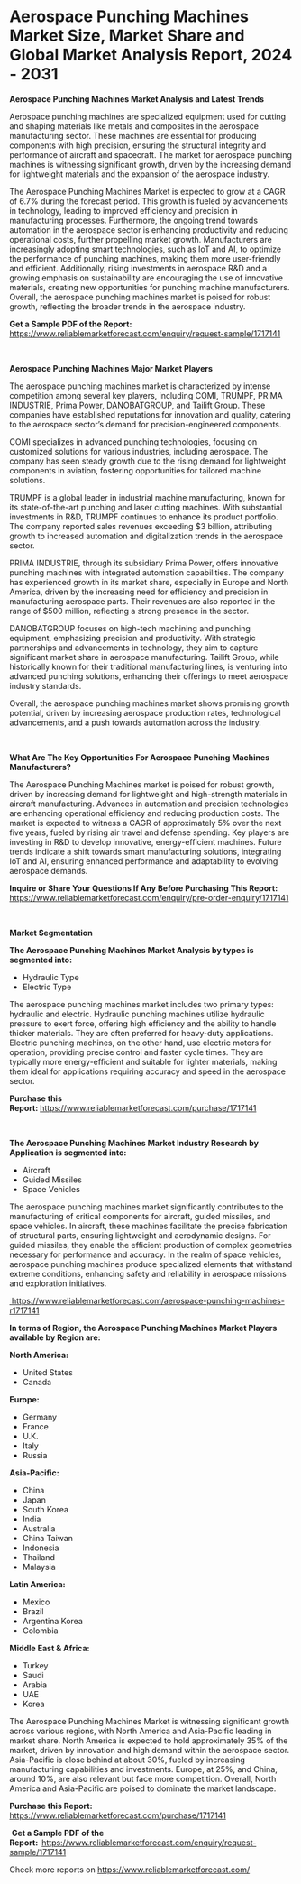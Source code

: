 <p><h1>Aerospace Punching Machines Market Size, Market Share and Global Market Analysis Report, 2024 - 2031</h1></p><p><strong>Aerospace Punching Machines Market Analysis and Latest Trends</strong></p>
<p><p>Aerospace punching machines are specialized equipment used for cutting and shaping materials like metals and composites in the aerospace manufacturing sector. These machines are essential for producing components with high precision, ensuring the structural integrity and performance of aircraft and spacecraft. The market for aerospace punching machines is witnessing significant growth, driven by the increasing demand for lightweight materials and the expansion of the aerospace industry.</p><p>The Aerospace Punching Machines Market is expected to grow at a CAGR of 6.7% during the forecast period. This growth is fueled by advancements in technology, leading to improved efficiency and precision in manufacturing processes. Furthermore, the ongoing trend towards automation in the aerospace sector is enhancing productivity and reducing operational costs, further propelling market growth. Manufacturers are increasingly adopting smart technologies, such as IoT and AI, to optimize the performance of punching machines, making them more user-friendly and efficient. Additionally, rising investments in aerospace R&D and a growing emphasis on sustainability are encouraging the use of innovative materials, creating new opportunities for punching machine manufacturers. Overall, the aerospace punching machines market is poised for robust growth, reflecting the broader trends in the aerospace industry.</p></p>
<p><strong>Get a Sample PDF of the Report:&nbsp;</strong> <a href="https://www.reliablemarketforecast.com/enquiry/request-sample/1717141?utm_campaign=1893&utm_medium=2&utm_source=Github&utm_content=ia&utm_term=28122024&utm_id=aerospace-punching-machines">https://www.reliablemarketforecast.com/enquiry/request-sample/1717141</a></p>
<p>&nbsp;</p>
<p><strong>Aerospace Punching Machines Major Market Players</strong></p>
<p><p>The aerospace punching machines market is characterized by intense competition among several key players, including COMI, TRUMPF, PRIMA INDUSTRIE, Prima Power, DANOBATGROUP, and Tailift Group. These companies have established reputations for innovation and quality, catering to the aerospace sector’s demand for precision-engineered components.</p><p>COMI specializes in advanced punching technologies, focusing on customized solutions for various industries, including aerospace. The company has seen steady growth due to the rising demand for lightweight components in aviation, fostering opportunities for tailored machine solutions.</p><p>TRUMPF is a global leader in industrial machine manufacturing, known for its state-of-the-art punching and laser cutting machines. With substantial investments in R&D, TRUMPF continues to enhance its product portfolio. The company reported sales revenues exceeding $3 billion, attributing growth to increased automation and digitalization trends in the aerospace sector.</p><p>PRIMA INDUSTRIE, through its subsidiary Prima Power, offers innovative punching machines with integrated automation capabilities. The company has experienced growth in its market share, especially in Europe and North America, driven by the increasing need for efficiency and precision in manufacturing aerospace parts. Their revenues are also reported in the range of $500 million, reflecting a strong presence in the sector.</p><p>DANOBATGROUP focuses on high-tech machining and punching equipment, emphasizing precision and productivity. With strategic partnerships and advancements in technology, they aim to capture significant market share in aerospace manufacturing. Tailift Group, while historically known for their traditional manufacturing lines, is venturing into advanced punching solutions, enhancing their offerings to meet aerospace industry standards.</p><p>Overall, the aerospace punching machines market shows promising growth potential, driven by increasing aerospace production rates, technological advancements, and a push towards automation across the industry.</p></p>
<p>&nbsp;</p>
<p><strong>What Are The Key Opportunities For Aerospace Punching Machines Manufacturers?</strong></p>
<p><p>The Aerospace Punching Machines market is poised for robust growth, driven by increasing demand for lightweight and high-strength materials in aircraft manufacturing. Advances in automation and precision technologies are enhancing operational efficiency and reducing production costs. The market is expected to witness a CAGR of approximately 5% over the next five years, fueled by rising air travel and defense spending. Key players are investing in R&D to develop innovative, energy-efficient machines. Future trends indicate a shift towards smart manufacturing solutions, integrating IoT and AI, ensuring enhanced performance and adaptability to evolving aerospace demands.</p></p>
<p><strong>Inquire or Share Your Questions If Any Before Purchasing This Report:</strong> <a href="https://www.reliablemarketforecast.com/enquiry/pre-order-enquiry/1717141?utm_campaign=1893&utm_medium=2&utm_source=Github&utm_content=ia&utm_term=28122024&utm_id=aerospace-punching-machines">https://www.reliablemarketforecast.com/enquiry/pre-order-enquiry/1717141</a></p>
<p>&nbsp;</p>
<p><strong>Market Segmentation</strong></p>
<p><strong>The Aerospace Punching Machines Market Analysis by types is segmented into:</strong></p>
<p><ul><li>Hydraulic Type</li><li>Electric Type</li></ul></p>
<p><p>The aerospace punching machines market includes two primary types: hydraulic and electric. Hydraulic punching machines utilize hydraulic pressure to exert force, offering high efficiency and the ability to handle thicker materials. They are often preferred for heavy-duty applications. Electric punching machines, on the other hand, use electric motors for operation, providing precise control and faster cycle times. They are typically more energy-efficient and suitable for lighter materials, making them ideal for applications requiring accuracy and speed in the aerospace sector.</p></p>
<p><strong>Purchase this Report:&nbsp;</strong><a href="https://www.reliablemarketforecast.com/purchase/1717141?utm_campaign=1893&utm_medium=2&utm_source=Github&utm_content=ia&utm_term=28122024&utm_id=aerospace-punching-machines">https://www.reliablemarketforecast.com/purchase/1717141</a></p>
<p>&nbsp;</p>
<p><strong>The Aerospace Punching Machines Market Industry Research by Application is segmented into:</strong></p>
<p><ul><li>Aircraft</li><li>Guided Missiles</li><li>Space Vehicles</li></ul></p>
<p><p>The aerospace punching machines market significantly contributes to the manufacturing of critical components for aircraft, guided missiles, and space vehicles. In aircraft, these machines facilitate the precise fabrication of structural parts, ensuring lightweight and aerodynamic designs. For guided missiles, they enable the efficient production of complex geometries necessary for performance and accuracy. In the realm of space vehicles, aerospace punching machines produce specialized elements that withstand extreme conditions, enhancing safety and reliability in aerospace missions and exploration initiatives.</p></p>
<p><a href="https://www.reliablemarketforecast.com/aerospace-punching-machines-r1717141?utm_campaign=1893&utm_medium=2&utm_source=Github&utm_content=ia&utm_term=28122024&utm_id=aerospace-punching-machines">&nbsp;https://www.reliablemarketforecast.com/aerospace-punching-machines-r1717141</a></p>
<p><strong>In terms of Region, the Aerospace Punching Machines Market Players available by Region are:</strong></p>
<p>
    <p> <strong> North America: </strong>
        <ul>
            <li>United States</li>
            <li>Canada</li>
        </ul>
        </p> 
    <p> <strong> Europe: </strong>
        <ul>
            <li>Germany</li>
            <li>France</li>
            <li>U.K.</li>
            <li>Italy</li>
            <li>Russia</li>
        </ul>
        </p> 
    <p> <strong> Asia-Pacific: </strong>
        <ul>
            <li>China</li>
            <li>Japan</li>
            <li>South Korea</li>
            <li>India</li>
            <li>Australia</li>
            <li>China Taiwan</li>
            <li>Indonesia</li>
            <li>Thailand</li>
            <li>Malaysia</li>
        </ul>
        </p> 
    <p> <strong> Latin America: </strong>
        <ul>
            <li>Mexico</li>
            <li>Brazil</li>
            <li>Argentina Korea</li>
            <li>Colombia</li>
        </ul>
        </p> 
    <p> <strong> Middle East & Africa: </strong>
        <ul>
            <li>Turkey</li>
            <li>Saudi</li>
            <li>Arabia</li>
            <li>UAE</li>
            <li>Korea</li>
        </ul>
    </p>
    </p>
<p><p>The Aerospace Punching Machines Market is witnessing significant growth across various regions, with North America and Asia-Pacific leading in market share. North America is expected to hold approximately 35% of the market, driven by innovation and high demand within the aerospace sector. Asia-Pacific is close behind at about 30%, fueled by increasing manufacturing capabilities and investments. Europe, at 25%, and China, around 10%, are also relevant but face more competition. Overall, North America and Asia-Pacific are poised to dominate the market landscape.</p></p>
<p><strong>Purchase this Report: </strong><a href="https://www.reliablemarketforecast.com/purchase/1717141?utm_campaign=1893&utm_medium=2&utm_source=Github&utm_content=ia&utm_term=28122024&utm_id=aerospace-punching-machines">https://www.reliablemarketforecast.com/purchase/1717141</a></p>
<p>&nbsp;<strong>Get a Sample PDF of the Report:&nbsp;&nbsp;</strong><a href="https://www.reliablemarketforecast.com/enquiry/request-sample/1717141?utm_campaign=1893&utm_medium=2&utm_source=Github&utm_content=ia&utm_term=28122024&utm_id=aerospace-punching-machines">https://www.reliablemarketforecast.com/enquiry/request-sample/1717141</a></p>
<p><strong></strong></p>
<p>Check more reports on <a href="https://www.reliablemarketforecast.com/?utm_campaign=1893&utm_medium=2&utm_source=Github&utm_content=ia&utm_term=28122024&utm_id=aerospace-punching-machines">https://www.reliablemarketforecast.com/</a></p>